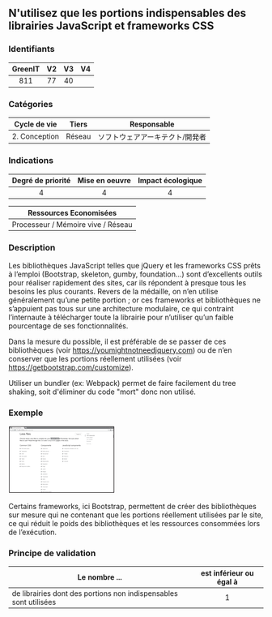 ## N'utilisez que les portions indispensables des librairies JavaScript et frameworks CSS

### Identifiants

| GreenIT |  V2  |  V3  |  V4  |
|:-------:|:----:|:----:|:----:|
|   811   | 77  | 40  |      |

### Catégories

| Cycle de vie |  Tiers  |  Responsable  |
|:---------:|:----:|:----:|
| 2. Conception | Réseau | ソフトウェアアーキテクト/開発者 |

### Indications

| Degré de priorité |      Mise en oeuvre       |  Impact écologique    |
|:-------------------:|:-------------------------:|:---------------------:|
| 4 | 4 | 4 |

|Ressources Economisées                                      |
|:----------------------------------------------------------:|
|  Processeur / Mémoire vive / Réseau |

### Description

Les bibliothèques JavaScript telles que jQuery et les frameworks CSS prêts à l’emploi (Bootstrap, skeleton, gumby, foundation…)
sont d’excellents outils pour réaliser rapidement des sites, car ils répondent à presque tous les besoins les plus courants. 
Revers de la médaille, on n’en utilise généralement qu’une petite portion ; or ces frameworks et bibliothèques ne s’appuient pas tous sur une architecture modulaire, 
ce qui contraint l’internaute à télécharger toute la librairie pour n’utiliser qu’un faible pourcentage de ses fonctionnalités.

Dans la mesure du possible, il est préférable de se passer de ces bibliothèques (voir https://youmightnotneedjquery.com)
ou de n’en conserver que les portions réellement utilisées (voir https://getbootstrap.com/customize).

Utiliser un bundler (ex: Webpack) permet de faire facilement du tree shaking, soit d'éliminer du code "mort" donc non utilisé.

### Exemple

![img_1.png](../img/img_1.png)

Certains frameworks, ici Bootstrap, permettent de créer des bibliothèques sur mesure qui ne contenant que les portions réellement
utilisées par le site, ce qui réduit le poids des bibliothèques et les ressources consommées lors de l’exécution.

### Principe de validation

| Le nombre ...     | est inférieur ou égal à   |  
|-------------------|:-------------------------:|
| de librairies dont des portions non indispensables sont utilisées  | 1  |
